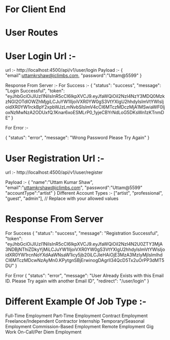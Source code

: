 # For Client End

# User Routes 

# User Login Url :- 
url :- http://localhost:4500/api/v1/user/login
Payload :-
{
   "email":uttamkrshaw@iclimbs.com,
   "password":"Uttam@5599"
}

Response From Server :- 
For Success :- 
{
  "status": "success",
  "message": "Login Successful",
  "token": "eyJhbGciOiJIUzI1NiIsInR5cCI6IkpXVCJ9.eyJfaWQiOiI2NzI4NzY3MDQ0MzkzNGI2OTdlOWZhMjgiLCJuYW1lIjoiVXR0YW0gS3VtYXIgU2hhdyIsImVtYWlsIjoidXR0YW1rckBpY2xpbWJzLmNvbSIsImV4cCI6MTczMDczMjA1MSwiaWF0IjoxNzMwNzA2ODUxfQ.1Knar6xoESMLrP0_1yjeCBYrNdLoG5DKsWn1zKTnmDE"
}

For Error :- 

{
  "status": "error",
  "message": "Wrong Password Please Try Again"
}

# User Registration Url :- 

url :- http://localhost:4500/api/v1/user/register

Payload :- {
  "name":"Uttam Kumar Shaw",
  "email":"uttamkrshaw@iclimbs.com",
  "password":"Uttam@5599"
  "accountType":"artist"
}
 Different Account Types :- ["artist", "professional", "guest", "admin"], // Replace with your allowed values


# Response From Server
For Success
{
  "status": "success",
  "message": "Registration Successful",
  "token": "eyJhbGciOiJIUzI1NiIsInR5cCI6IkpXVCJ9.eyJfaWQiOiI2NzI4N2U0ZTY3MjA3NDBjNThiZDkyYjMiLCJuYW1lIjoiVXR0YW0gS3VtYXIgU2hhdyIsImVtYWlsIjoidXR0YW1rcnNoYXdAaWNsaW1icy5jb20iLCJleHAiOjE3MzA3MzIyMjIsImlhdCI6MTczMDcwNzAyMn0.KPytgnSBjErwinogDAgrll34QcD5Tx2uOrPP3dMT5DU"
}

For Error
{
  "status": "error",
  "message": "User Already Exists with this Email ID. Please Try again with another Email ID",
  "redirect": "/user/login"
}


# Different Example Of Job Type :-

Full-Time Employment
Part-Time Employment
Contract Employment
Freelance/Independent Contractor
Internship
Temporary/Seasonal Employment
Commission-Based Employment
Remote Employment
Gig Work
On-Call/Per Diem Employment
